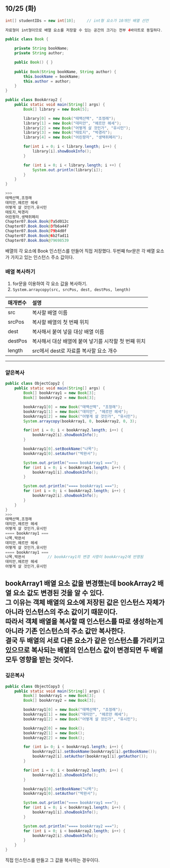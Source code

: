 10/25 (화)
---
```java
int[] studentIDs = new int[10];     // int형 요소가 10개인 배열 선언
        
자료형이 int형이므로 배열 요소를 저장할 수 있는 공간의 크기는 전부 4바이트로 동일하다.
```

```java
public class Book {

    private String bookName;
    private String author;

    public Book() { }
    
    public Book(String bookName, String author) {
        this.bookName = bookName;
        this.author = author;
    }
}

public class BookArray2 {
    public static void main(String[] args) {
        Book[] library = new Book[5];

        library[0] = new Book("태백산맥", "조정래");
        library[1] = new Book("데미안", "헤르만 헤세");
        library[2] = new Book("어떻게 살 것인가", "유시민");
        library[3] = new Book("태토지", "박경리");
        library[4] = new Book("어린왕자", "생택쥐페리");

        for(int i = 0; i < library.length; i++) {
            library[i].showBookInfo();
        }

        for (int i = 0; i < library.length; i ++) {
            System.out.println(library[i]);
        }
    }
}

>>>
태백산맥,조정래
데미안,헤르만 헤세
어떻게 살 것인가,유시민
태토지,박경리
어린왕자,생택쥐페리
Chapter07.Book.Book@7a5d012c
Chapter07.Book.Book@3fb6a447
Chapter07.Book.Book@79b4d0f
Chapter07.Book.Book@6b2fad11
Chapter07.Book.Book@79698539
```
배열의 각 요소에 Book 인스턴스를 만들어 직접 저장했다.
두번째 for문은 각 배열 요소가 가지고 있는 인스턴스 주소 값이다.

### 배열 복사하기
1. for문을 이용하여 각 요소 값을 복사하기.
2. `System.arraycopy(src, srcPos, dest, destPos, length)`

|매개변수|설명|
|:---|:---|
|src|복사할 배열 이름|
|srcPos|복사할 배열의 첫 번째 위치|
|dest|복사해서 붙여 넣을 대상 배열 이름|
|destPos|복사해서 대상 배열에 붙여 넣기를 시작할 첫 번째 위치|
|length|src에서 dest로 자료를 복사할 요소 개수|
---
### 얕은복사
```java
public class ObjectCopy2 {
    public static void main(String[] args) {
        Book[] bookArray1 = new Book[3];
        Book[] bookArray2 = new Book[3];

        bookArray1[0] = new Book("태백산맥", "조정래");
        bookArray1[1] = new Book("데미안", "헤르만 헤세");
        bookArray1[2] = new Book("어떻게 살 것인가", "유시민");
        System.arraycopy(bookArray1, 0, bookArray2, 0, 3);

        for(int i = 0; i < bookArray2.length; i++) {
            bookArray2[i].showBookInfo();
        }

        bookArray1[0].setBookName("나목");
        bookArray1[0].setAuthor("박완서");

        System.out.println("==== bookArray1 ===");
        for (int i = 0; i < bookArray1.length; i++) {
            bookArray1[i].showBookInfo();
        }

        System.out.println("==== bookArray1 ===");
        for (int i = 0; i < bookArray2.length; i++) {
            bookArray2[i].showBookInfo();
        }
    }
}
>>>
태백산맥,조정래
데미안,헤르만 헤세
어떻게 살 것인가,유시민
==== bookArray1 ===
나목,박완서
데미안,헤르만 헤세
어떻게 살 것인가,유시민
==== bookArray1 ===
나목,박완서          // bookArray1의 변경 사항이 bookArray2에 반영됨
데미안,헤르만 헤세
어떻게 살 것인가,유시민
```
bookArray1 배열 요소 값을 변경했는데 bookArray2 배열 요소 값도 변경된 것을 알 수 있다.<br>
그 이유는 객체 배열의 요소에 저장된 값은 인스턴스 자체가 아니라 인스턴스의 주소 값이기 때문이다.<br>
따라서 객체 배열을 복사할 때 인스턴스를 따로 생성하는게 아니라 기존 인스턴스의 주소 값만 복사한다.<br>
결국 두 배열의 서로 다른 요소가 같은 인스턴스를 가리키고 있으므로 복사되는 배열의 인스턴스 값이 변경되면 두 배열 모두 영향을 받는 것이다.
---
### 깊은복사
```java
public class ObjectCopy3 {
    public static void main(String[] args) {
        Book[] bookArray1 = new Book[3];
        Book[] bookArray2 = new Book[3];

        bookArray1[0] = new Book("태백산맥", "조정래");
        bookArray1[1] = new Book("데미안", "헤르만 헤세");
        bookArray1[2] = new Book("어떻게 살 것인가", "유시민");

        bookArray2[0] = new Book();
        bookArray2[1] = new Book();
        bookArray2[2] = new Book();

        for (int i= 0; i < bookArray1.length; i++) {
            bookArray2[i].setBookName(bookArray1[i].getBookName());
            bookArray2[i].setAuthor(bookArray1[i].getAuthor());
        }

        for(int i = 0; i < bookArray2.length; i++) {
            bookArray2[i].showBookInfo();
        }

        bookArray1[0].setBookName("나목");
        bookArray1[0].setAuthor("박완서");

        System.out.println("==== bookArray1 ===");
        for (int i = 0; i < bookArray1.length; i++) {
            bookArray1[i].showBookInfo();
        }

        System.out.println("==== bookArray2 ===");
        for (int i = 0; i < bookArray2.length; i++) {
            bookArray2[i].showBookInfo();
        }
    }
}
```
직접 인스턴스를 만들고 그 값을 복사하는 경우이다.

